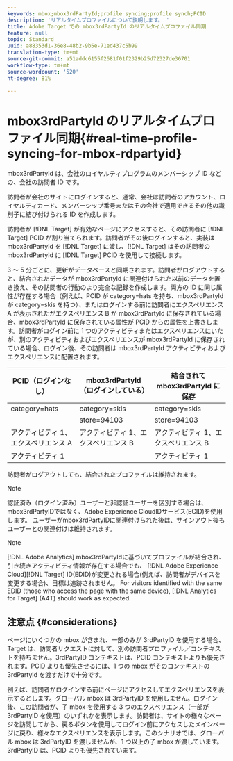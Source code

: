 ```yaml
---
keywords: mbox;mbox3rdPartyId;profile syncing;profile synch;PCID
description: 'リアルタイムプロファイルについて説明します。 '
title: Adobe Target での mbox3rdPartyId のリアルタイムプロファイル同期
feature: null
topic: Standard
uuid: a88353d1-36e8-48b2-9b5e-71ed437c5b99
translation-type: tm+mt
source-git-commit: a51addc6155f2681f01f2329b25d72327de36701
workflow-type: tm+mt
source-wordcount: '520'
ht-degree: 81%

---
```



# mbox3rdPartyId のリアルタイムプロファイル同期{#real-time-profile-syncing-for-mbox-rdpartyid}

mbox3rdPartyId は、会社のロイヤルティプログラムのメンバーシップ ID などの、会社の訪問者 ID です。

訪問者が会社のサイトにログインすると、通常、会社は訪問者のアカウント、ロイヤルティカード、メンバーシップ番号またはその会社で適用できるその他の識別子に結び付けられる ID を作成します。

訪問者が [!DNL Target] が有効なページにアクセスすると、その訪問者に [!DNL Target] PCID が割り当てられます。訪問者がその後ログインすると、実装は mbox3rdPartyId を [!DNL Target] に渡し、[!DNL Target] はその訪問者の mbox3rdPartyId に [!DNL Target] PCID を使用して接続します。

3 ～ 5 分ごとに、更新がデータベースと同期されます。訪問者がログアウトすると、結合されたデータが mbox3rdPartyId に関連付けられた以前のデータを置き換え、その訪問者の行動のより完全な記録を作成します。両方の ID に同じ属性が存在する場合（例えば、PCID が category=hats を持ち、mbox3rdPartyId が category=skis を持つ）、またはログインする前に訪問者にエクスペリエンス A が表示されたがエクスペリエンス B が mbox3rdPartyId に保存されている場合、mbox3rdPartyId に保存されている属性が PCID からの属性を上書きします。訪問者がログイン前に 1 つのアクティビティまたはエクスペリエンスにいたが、別のアクティビティおよびエクスペリエンスが mbox3rdPartyId に保存されている場合、ログイン後、その訪問者は mbox3rdPartyId アクティビティおよびエクスペリエンスに配置されます。

| PCID（ログインなし） | mbox3rdPartyId（ログインしている） | 結合されて mbox3rdPartyId に保存 |
|---|---|---|
| category=hats | category=skis | category=skis |
|  | store=94103 | store=94103 |
| アクティビティ 1、エクスペリエンス A | アクティビティ 1、エクスペリエンス B | アクティビティ 1、エクスペリエンス B |
| アクティビティ 1 |  | アクティビティ 1 |

訪問者がログアウトしても、結合されたプロファイルは維持されます。

>[!NOTE]
>
>認証済み（ログイン済み）ユーザーと非認証ユーザーを区別する場合は、mbox3rdPartyIDではなく、Adobe Experience CloudIDサービス(ECID)を使用します。 ユーザーがmbox3rdPartyIDに関連付けられた後は、サインアウト後もユーザーとの関連付けは維持されます。

>[!NOTE]
>
>[!DNL Adobe Analytics] mbox3rdPartyIdに基づいてプロファイルが結合され、引き続きアクティビティ情報が存在する場合でも、 [!DNL Adobe Experience Cloud][!DNL Target] ID(EDID)が変更される場合(例えば、訪問者がデバイスを変更する場合)、目標は追跡されません。 For visitors identified with the same EDID (those who access the page with the same device), [!DNL Analytics for Target] (A4T) should work as expected.

## 注意点 {#considerations}

ページにいくつかの mbox が含まれ、一部のみが 3rdPartyID を使用する場合、Target は、訪問者リクエストに対して、別の訪問者プロファイル／コンテキストを持ちません。3rdPartyID コンテキストは、PCID コンテキストよりも優先されます。PCID よりも優先させるには、1 つの mbox がそのコンテキストの 3rdPartyId を渡すだけで十分です。

例えば、訪問者がログインする前にページにアクセスしてエクスペリエンスを表示するとします。グローバル mbox は 3rdPartyID を使用しません。ログイン後、この訪問者が、子 mbox を使用する 3 つのエクスペリエンス（一部が 3rdPartyID を使用）のいずれかを表示します。訪問者は、サイトの様々なページを訪問してから、戻るボタンを使用してログイン前にアクセスしたメインページに戻り、様々なエクスペリエンスを表示します。このシナリオでは、グローバル mbox は 3rdPartyID を渡しませんが、1 つ以上の子 mbox が渡しています。3rdPartyID は、PCID よりも優先されています。
